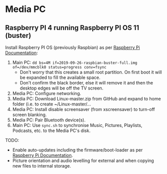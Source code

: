 # Media PC

## Raspberry PI 4 running Raspberry PI OS 11 (buster)

Install Raspberry PI OS (previously Raspbian) as per [Raspberry Pi Documentation](https://www.raspberrypi.com/documentation/computers/getting-started.html):
1. Main PC: `dd bs=4M if=2019-09-26-raspbian-buster-full.img of=/dev/mmcblk0 status=progress conv=fsync`
    * Don't worry that this creates a small root partition. On first boot it will be expanded to fill the available space.
    * Don't confirm the black border, else it will remove it and then the desktop edges will be off the TV screen.
1. Media PC: Configure networking.
1. Media PC: Download Linux-master.zip from GitHub and expand to home folder (i.e. to create ~/Linux-master/...
1. Media PC: Install disable screensaver (from xscreensaver) to turn-off screen blanking.
1. Media PC: Pair Bluetooth device(s).
1. Main PC: Use `sync.sh` to synchronise Music, Pictures, Playlists, Podcasts, etc. to the Media PC's disk.

TODO:
* Enable auto-updates including the firmware/boot-loader as per [Raspberry Pi Documentation](https://www.raspberrypi.org/documentation/hardware/raspberrypi/booteeprom.md).
* Picture orientation and audio levelling for external and when copying new files to internal storage.
